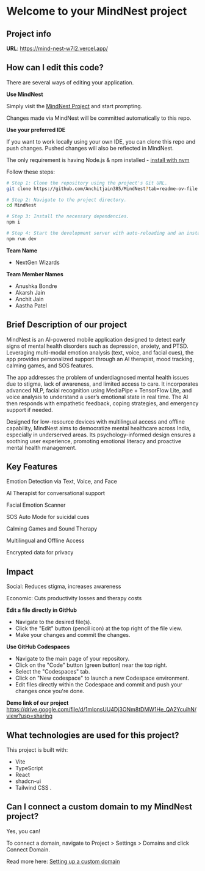 # Welcome to your MindNest project

## Project info

**URL**: https://mind-nest-w7l2.vercel.app/

## How can I edit this code?

There are several ways of editing your application.

**Use MindNest**

Simply visit the [MindNest Project](https://MindNest.dev/projects/32b25fc0-704f-458f-89f8-40e83a8e1558) and start prompting.

Changes made via MindNest will be committed automatically to this repo.

**Use your preferred IDE**

If you want to work locally using your own IDE, you can clone this repo and push changes. Pushed changes will also be reflected in MindNest.

The only requirement is having Node.js & npm installed - [install with nvm](https://github.com/nvm-sh/nvm#installing-and-updating)

Follow these steps:

```sh
# Step 1: Clone the repository using the project's Git URL.
git clone https://github.com/Anchitjain385/MindNest?tab=readme-ov-file

# Step 2: Navigate to the project directory.
cd MindNest

# Step 3: Install the necessary dependencies.
npm i

# Step 4: Start the development server with auto-reloading and an instant preview.
npm run dev
```
**Team Name**
- NextGen Wizards

**Team Member Names**
- Anushka Bondre
- Akarsh Jain
- Anchit Jain
- Aastha Patel

## Brief Description of our project
MindNest is an AI-powered mobile application designed to detect early signs of mental health disorders such as depression, anxiety, and PTSD. Leveraging multi-modal emotion analysis (text, voice, and facial cues), the app provides personalized support through an AI therapist, mood tracking, calming games, and SOS features.

The app addresses the problem of underdiagnosed mental health issues due to stigma, lack of awareness, and limited access to care. It incorporates advanced NLP, facial recognition using MediaPipe + TensorFlow Lite, and voice analysis to understand a user’s emotional state in real time. The AI then responds with empathetic feedback, coping strategies, and emergency support if needed.

Designed for low-resource devices with multilingual access and offline capability, MindNest aims to democratize mental healthcare across India, especially in underserved areas. Its psychology-informed design ensures a soothing user experience, promoting emotional literacy and proactive mental health management.

## Key Features
Emotion Detection via Text, Voice, and Face

AI Therapist for conversational support

Facial Emotion Scanner

SOS Auto Mode for suicidal cues

Calming Games and Sound Therapy

Multilingual and Offline Access

Encrypted data for privacy

## Impact
Social: Reduces stigma, increases awareness

Economic: Cuts productivity losses and therapy costs


**Edit a file directly in GitHub**

- Navigate to the desired file(s).
- Click the "Edit" button (pencil icon) at the top right of the file view.
- Make your changes and commit the changes.

**Use GitHub Codespaces**

- Navigate to the main page of your repository.
- Click on the "Code" button (green button) near the top right.
- Select the "Codespaces" tab.
- Click on "New codespace" to launch a new Codespace environment.
- Edit files directly within the Codespace and commit and push your changes once you're done.

**Demo link of our project** 
https://drive.google.com/file/d/1mIonsUU4Dj3ONm8tDMW1He_QA2YcuihN/view?usp=sharing

## What technologies are used for this project?

This project is built with:

- Vite
- TypeScript
- React
- shadcn-ui
- Tailwind CSS
.

## Can I connect a custom domain to my MindNest project?

Yes, you can!

To connect a domain, navigate to Project > Settings > Domains and click Connect Domain.

Read more here: [Setting up a custom domain](https://docs.MindNest.dev/tips-tricks/custom-domain#step-by-step-guide)
